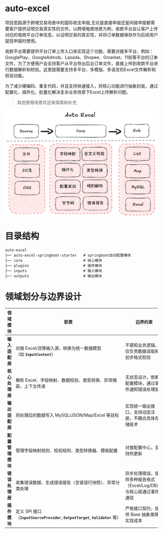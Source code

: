 # auto-excel

项目思路源于跨境交易场景中的国际收支申报,无论是直接申报还是间接申报都需要客户提供证明交易真实性的文件。以跨境电商场景为例，收款平台会让客户上传对应的电商平台订单信息，以证明交易的真实性，并将订单数据保存作为后续用户提现申报时使用。

收款平台需要提供平台订单上传入口来实现这个功能，需要对接多平台，例如：GooglePlay、GoogleAdmob、Lazada、Shopee、Gmarket、11街等平台的订单文件，为了方便用户会支持客户从平台导出后台订单文件，直接上传到收款平台进行数据解析和校验。这里就需要支持多平台、多模版、多语言的Excel文件解析和校验功能。

为了减少硬编码、重复代码，并且支持快速接入，将核心功能进行抽象封装，通过配置化、插件化、批量化解决复杂业务场景下Excel上传解析问题。

> 其他使用场景欢迎来探索和补充

![img.png](autoexcel.png)

# 目录结构
```
auto-excel
├── auto-excel-springboot-starter   # springboot自动配置模块
├── core                            # 核心模块
├── plugins                         # 插件模块
├── inputs                          # 输入模块
├── outputs                         # 输出模块
```

# 领域划分与边界设计
| **领域模块**   | **职责** | **边界约束**                                |
|------------| --- |-----------------------------------------|
| **输入适配层**  | 对接 Excel/流等输入源，转换为统一数据模型（如 **`InputContext`**） | 不感知业务逻辑，仅负责数据读取和初步格式校验                  |
| **核心处理层**  | 解析 Excel、字段映射、数据校验、类型转换、异常捕获、上下文传递 | 无状态设计，依赖配置模块，通过事件通知错误处理层                |
| **输出适配层**  | 将处理后的数据写入 MySQL/JSON/Map/Excel 等目标 | 实现统一输出接口，支持动态注册，不耦合具体存储技术               |
| **配置管理模块** | 管理字段映射规则、校验规则、类型转换器、模板配置 | 对接配置中心，支持热更新                            |
| **错误处理层**  | 收集错误数据、生成错误报告（含错误行快照）、异常分类处理 | 异步处理错误，提供多种报告格式（Excel/Log/DB），与核心层通过事件通信 |
| **插件模块**   | 定义 SPI 接口（**`InputSourceProvider`**, **`OutputTarget`**, **`Validator`** 等） | 严格接口契约，提供 Base 抽象类降低实现成本                |
